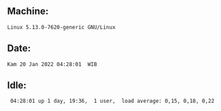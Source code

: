 ## Machine:
```
Linux 5.13.0-7620-generic GNU/Linux
```
## Date:
```
Kam 20 Jan 2022 04:28:01  WIB
```
## Idle:
```
 04:28:01 up 1 day, 19:36,  1 user,  load average: 0,15, 0,18, 0,22
```
